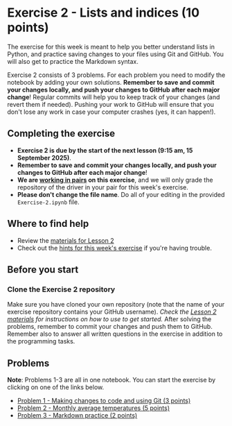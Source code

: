# Exercise 2 - Lists and indices (10 points)

The exercise for this week is meant to help you better understand lists in Python, and practice saving changes to your files using Git and GitHub. You will also get to practice the Markdown syntax. 

Exercise 2 consists of 3 problems. For each problem you need to modify the notebook by adding your own solutions. **Remember to save and commit your changes locally, and push your changes to GitHub after each major change**! Regular commits will help you to keep track of your changes (and revert them if needed). Pushing your work to GitHub will ensure that you don't lose any work in case your computer crashes (yes, it can happen!).

## Completing the exercise

- **Exercise 2 is due by the start of the next lesson (9:15 am, 15 September 2025)**.
- **Remember to save and commit your changes locally, and push your changes to GitHub after each major change**!
- **We are [working in pairs](https://geo-python-site.readthedocs.io/en/latest/lessons/L2/why-pairs.html) on this exercise**, and we will only grade the repository of the driver in your pair for this week's exercise.
- **Please don't change the file name**. Do all of your editing in the provided `Exercise-2.ipynb` file. 

## Where to find help

- Review the [materials for Lesson 2](https://geo-python-site.readthedocs.io/en/latest/lessons/L2/overview.html)
- Check out the [hints for this week's exercise](https://geo-python-site.readthedocs.io/en/latest/lessons/L2/exercise-2.html#exercise-2-hints) if you're having trouble.

## Before you start

### Clone the Exercise 2 repository

Make sure you have cloned your own repository (note that the name of your exercise repository contains your GitHub username).
*Check the [Lesson 2 materials](https://geo-python-site.readthedocs.io/en/latest/lessons/L2/git-basics.html#preparations) for instructions on how to use to get started.*
After solving the problems, remember to commit your changes and push them to GitHub.
Remember also to answer all written questions in the exercise in addition to the programming tasks.

## Problems

**Note**: Problems 1-3 are all in one notebook. You can start the exercise by clicking on one of the links below.

 - [Problem 1 - Making changes to code and using Git (3 points)](Exercise-2.ipynb)
 - [Problem 2 - Monthly average temperatures (5 points)](Exercise-2.ipynb)
 - [Problem 3 - Markdown practice (2 points)](Exercise-2.ipynb)
